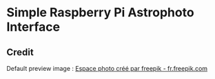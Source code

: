# Simple Raspberry Pi Astrophoto Interface

## Credit
Default preview image : [Espace photo créé par freepik - fr.freepik.com](https://fr.freepik.com/photos/espace)